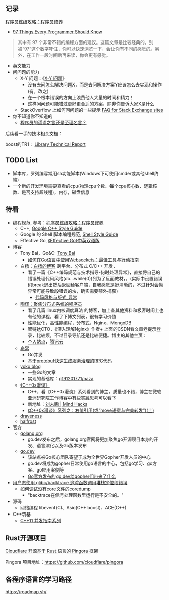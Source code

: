 ## 记录

[程序员练级攻略：程序员修养](https://time.geekbang.org/column/article/8700)

* [97 Things Every Programmer Should Know](https://97-things-every-x-should-know.gitbooks.io/97-things-every-programmer-should-know/content/en/index.html)

>其中有 97 个非常不错的编程方面的建议。这篇文章是比较经典的，别被“97”这个数字吓住，你可以快速浏览一下，会让你有不同的感觉的。另外，在工作一段时间后再来读，你会更有感觉。

* 英文能力
* 问问题的能力
    - X-Y 问题：《[X-Y 问题](https://coolshell.cn/articles/10804.html)》
        + 没有去问怎么解决问题X，而是去问解决方案Y应该怎么去实现和操作(有，改之)
        + 在一个根本错误的方向上浪费他人大量的时间和精力！
        + 这样问问题可能错过更好更合适的方案，除非你告诉大家X是什么
    - StackOverflow 上如何问问题的一些提示 [FAQ for Stack Exchange sites](https://meta.stackexchange.com/questions/7931/faq-for-stack-exchange-sites)
* 你不知道你不知道的
    - [程序员的谎谬之言还是至理名言？](https://coolshell.cn/articles/4235.html)


后续看一手的技术相关文档：

boost的TR1：
[Library Technical Report](http://open-std.org/jtc1/sc22/wg21/docs/library_technical_report.html)

## TODO List

* 脚本库，罗列编写常用sh功能脚本(Windows下可使用cmder或其他shell终端)
* 一个新的开发环境需要查看的cpu(物理cpu个数、每个cpu核心数、逻辑核数、是否支持超线程)，内存，磁盘信息

## 待看

* 编程规范, 参考：[程序员练级攻略：程序员修养](https://time.geekbang.org/column/article/8700)
    - C++, [Google C++ Style Guide](https://google.github.io/styleguide/cppguide.html)
    - Google 的 Shell 脚本编程规范, [Shell Style Guide](https://google.github.io/styleguide/shell.xml)
    - Effective Go, [《Effective Go》中英双语版](https://bingohuang.gitbooks.io/effective-go-zh-en/content/)
* 博客
    - Tony Bai，Go&C: [Tony Bai](https://tonybai.com/articles/)
        + [如何在Go语言中使用Websockets：最佳工具与行动指南](https://tonybai.com/2019/09/28/how-to-build-websockets-in-go/)
    - 白杨：[白杨的博客](http://baiy.cn/) 跨平台、分布式 C/C++ 开发，
        + 看了一篇《C++编码规范与技术指导-何时处理异常》，直接将自己的错误处理代码风格(do...while(0))列为了反面教材，，(实际中设置错误码break退出然后返回给客户端，自我感觉是挺清晰的，不过针对会抛异常可能导致段错误的块，确实需要额外捕获)
            * [代码风格与版式_异常](http://www.baiy.cn/doc/cpp/index.htm#%E4%BB%A3%E7%A0%81%E9%A3%8E%E6%A0%BC%E4%B8%8E%E7%89%88%E5%BC%8F_%E5%BC%82%E5%B8%B8)
    - [陶辉：聚焦分布式系统的程序员](https://blog.csdn.net/russell_tao)
        + 看了几篇 linux内核调度算法 的博客，加上查其他资料和极客时间上也有他的课程，看了下博文列表，很有学习价值
        + 性能优化，高性能编程，分布式，Nginx，MongoDB
        + 智链达CTO，《深入理解Nginx》作者+ 上面的CSDN看文章老提示登录，比较烦，不过目录导航还是比较便捷。博主的其他主页：
        + [个人站点](http://www.taohui.pub/?s=paxos)，[腾讯云](https://cloud.tencent.com/developer/article/1449436)
    - [鸟窝](https://colobu.com/)
        + Go并发
        + [基于protobuf快速生成服务治理的RPC代码](https://blog.rpcx.io/posts/generate-rpcx-code-from-protobuf-files/)
    - [yoko blog](https://pengrl.com/)
        + 一些Go的文章
        + 实现的基础库：[q191201771/naza](https://github.com/q191201771/naza)
    - [《C++0x漫谈》](https://blog.csdn.net/pongba/article/details/1684519)
        + C++，看《C++0x漫谈》系列看到的博主，质量也不错，博主在微软亚洲研究院工作博客中有些实践思考可以看下
        + 新地址：[刘未鹏 | Mind Hacks](http://mindhacks.cn/)
        + [《C++0x漫谈》系列之：右值引用(或“move语意与完美转发”)(上)](https://blog.csdn.net/pongba/article/details/1684519)
    - [draveness](https://draveness.me/)
    - [halfrost](https://halfrost.com/)
* 官方
    - [golang.org](https://golang.org/)
        + go.dev发布之后，golang.org官网将更加聚焦go开源项目本身的开发、语言演化以及Go版本发布
    - [go.dev](https://go.dev/)
        + 该站点被Go核心团队寄望于成为全世界Gopher开发人员的中心
        + go.dev将成为gopher日常使用go语言的中心，包括go学习、go方案、go应用案例等
        + [Go官方发布的go.dev给gopher们带来了什么](https://tonybai.com/2019/11/14/what-the-godev-website-bring-to-gophers/)
* [用户态使用 glibc/backtrace 追踪函数调用堆栈定位段错误](https://blog.csdn.net/gatieme/article/details/84189280)
    - [如何调试没有core文件的coredump](https://zhuanlan.zhihu.com/p/56751496)
        + "backtrace在信号处理函数里运行是不安全的。"
* 源码
    - 网络编程 libevent(C)、Asio(C++ boost)、ACE(C++)
* C++筑基
    - [C++11 并发指南系列](https://www.cnblogs.com/haippy/p/3284540.html)

## Rust开源项目

[Cloudflare 开源基于 Rust 语言的 Pingora 框架](https://www.infoq.cn/article/RUxJrOykuSXwPxFZY3yR?utm_campaign=geektime_search&utm_content=geektime_search&utm_medium=geektime_search&utm_source=geektime_search&utm_term=geektime_search)

Pingora 项目地址：https://github.com/cloudflare/pingora

## 各程序语言的学习路径

https://roadmap.sh/